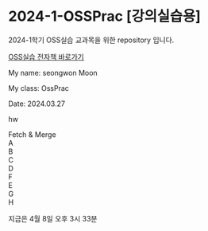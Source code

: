 # 2024-1-OSSPrac [강의실습용]
2024-1학기 OSS실습 교과목을 위한 repository 입니다.

[OSS실습 전자책 바로가기](https://wikidocs.net/book/13835)

My name: seongwon Moon

My class: OssPrac

Date: 2024.03.27

hw

Fetch & Merge  
A  
B  
C  
D  
F  
E  
G  
H  

지금은 4월 8일 오후 3시 33분